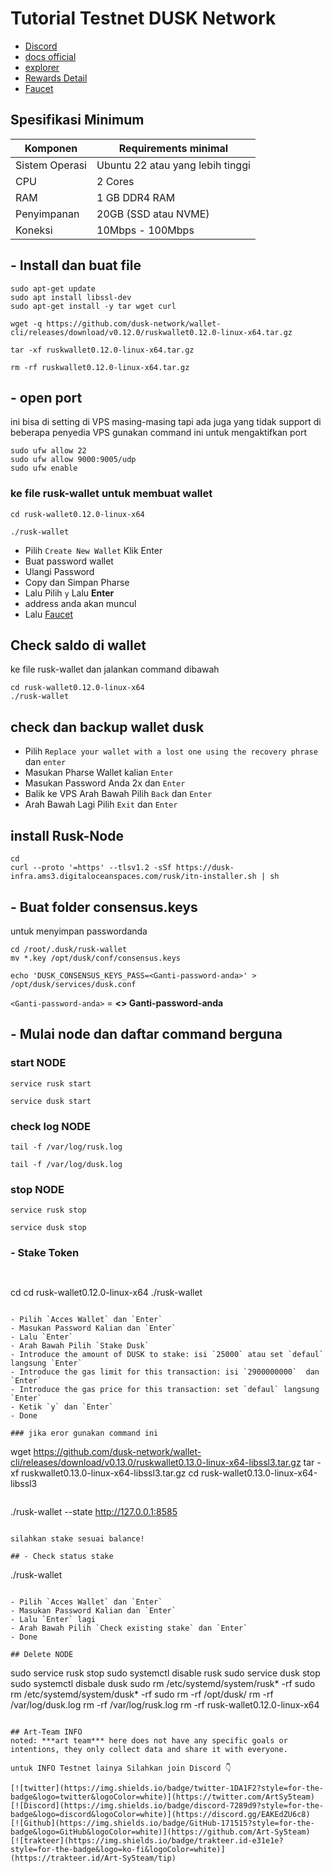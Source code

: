 # Tutorial Testnet DUSK Network 

- [Discord](https://discord.gg/dusknetwork) 
- [docs official ](https://dusk.network/pages/incentivized-testnet#Wallet) 
- [explorer](https://explorer.dusk.network/)
- [Rewards Detail](https://dusk.network/pages/incentivized-testnet )
- [Faucet](https://docs.google.com/forms/u/0/d/e/1FAIpQLScxABRnszbBEaTZAIg2TwfJVIq0kRggy8QK2MRBTO7vuyP_Ug/closedform)

## Spesifikasi Minimum
| Komponen  | Requirements minimal|
|-----------|---------------------|
|Sistem Operasi|Ubuntu 22 atau yang lebih tinggi |
|CPU           | 2 Cores                         |
|RAM           | 1 GB DDR4 RAM                   |
|Penyimpanan   | 20GB (SSD atau NVME)            |
|Koneksi       |10Mbps - 100Mbps                 |

## - Install dan buat file

```
sudo apt-get update
sudo apt install libssl-dev
sudo apt-get install -y tar wget curl
```
```
wget -q https://github.com/dusk-network/wallet-cli/releases/download/v0.12.0/ruskwallet0.12.0-linux-x64.tar.gz
```
```
tar -xf ruskwallet0.12.0-linux-x64.tar.gz
```
```
rm -rf ruskwallet0.12.0-linux-x64.tar.gz
```

## - open port 
ini bisa di setting di VPS masing-masing tapi ada juga yang tidak support di beberapa penyedia VPS
gunakan command ini untuk mengaktifkan port

```
sudo ufw allow 22
sudo ufw allow 9000:9005/udp
sudo ufw enable
```

### ke file rusk-wallet untuk membuat wallet

```
cd rusk-wallet0.12.0-linux-x64
```
```
./rusk-wallet
```

- Pilih `Create New Wallet` Klik Enter
- Buat password wallet  
- Ulangi Password 
- Copy dan Simpan Pharse 
- Lalu Pilih `y` Lalu **Enter** 
-  address anda akan muncul 
- Lalu [Faucet](https://docs.google.com/forms/u/0/d/e/1FAIpQLScxABRnszbBEaTZAIg2TwfJVIq0kRggy8QK2MRBTO7vuyP_Ug/closedform)

## Check saldo di wallet
ke file rusk-wallet dan jalankan command dibawah

```
cd rusk-wallet0.12.0-linux-x64
./rusk-wallet
```
## check dan backup wallet dusk

- Pilih `Replace your wallet with a lost one using the recovery phrase` dan `enter`
- Masukan Pharse Wallet kalian `Enter`
- Masukan Password Anda 2x dan `Enter`
- Balik ke VPS Arah Bawah Pilih `Back` dan `Enter`
- Arah Bawah Lagi Pilih `Exit` dan `Enter`


## install Rusk-Node

```
cd
curl --proto '=https' --tlsv1.2 -sSf https://dusk-infra.ams3.digitaloceanspaces.com/rusk/itn-installer.sh | sh
```

## - Buat folder consensus.keys
untuk menyimpan passwordanda
```
cd /root/.dusk/rusk-wallet
mv *.key /opt/dusk/conf/consensus.keys
```
```
echo 'DUSK_CONSENSUS_KEYS_PASS=<Ganti-password-anda>' > /opt/dusk/services/dusk.conf
```
`<Ganti-password-anda>` = **<> Ganti-password-anda** 

## - Mulai node dan daftar command berguna
### start NODE 

```
service rusk start
```
```
service dusk start
```

### check log NODE
```
tail -f /var/log/rusk.log
```
```
tail -f /var/log/dusk.log
```

### stop NODE 
```
service rusk stop
```
```
service dusk stop
```
### - Stake Token

```
```

```

```
cd
cd rusk-wallet0.12.0-linux-x64
./rusk-wallet
```

- Pilih `Acces Wallet` dan `Enter`
- Masukan Password Kalian dan `Enter`
- Lalu `Enter` 
- Arah Bawah Pilih `Stake Dusk` 
- Introduce the amount of DUSK to stake: isi `25000` atau set `defaul` langsung `Enter`
- Introduce the gas limit for this transaction: isi `2900000000`  dan `Enter`
- Introduce the gas price for this transaction: set `defaul` langsung `Enter`
- Ketik `y` dan `Enter`
- Done

### jika eror gunakan command ini

```
wget https://github.com/dusk-network/wallet-cli/releases/download/v0.13.0/ruskwallet0.13.0-linux-x64-libssl3.tar.gz
tar -xf ruskwallet0.13.0-linux-x64-libssl3.tar.gz
cd rusk-wallet0.13.0-linux-x64-libssl3
```

```
./rusk-wallet --state http://127.0.0.1:8585
```

silahkan stake sesuai balance!

## - Check status stake

```
./rusk-wallet
```

- Pilih `Acces Wallet` dan `Enter`
- Masukan Password Kalian dan `Enter`
- Lalu `Enter` lagi
- Arah Bawah Pilih `Check existing stake` dan `Enter`
- Done

## Delete NODE 

```
sudo service rusk stop
sudo systemctl disable rusk
sudo service dusk stop
sudo systemctl disbale dusk
sudo rm /etc/systemd/system/rusk* -rf
sudo rm /etc/systemd/system/dusk* -rf
sudo rm -rf /opt/dusk/
rm -rf /var/log/dusk.log
rm -rf /var/log/rusk.log
rm -rf rusk-wallet0.12.0-linux-x64
```

## Art-Team INFO
noted: ***art team*** here does not have any specific goals or intentions, they only collect data and share it with everyone.

untuk INFO Testnet lainya Silahkan join Discord 👇

[![twitter](https://img.shields.io/badge/twitter-1DA1F2?style=for-the-badge&logo=twitter&logoColor=white)](https://twitter.com/ArtSy5team)
[![Discord](https://img.shields.io/badge/discord-7289d9?style=for-the-badge&logo=discord&logoColor=white)](https://discord.gg/EAKEdZU6c8)
[![Github](https://img.shields.io/badge/GitHub-171515?style=for-the-badge&logo=GitHub&logoColor=white)](https://github.com/Art-Sy5team)
[![trakteer](https://img.shields.io/badge/trakteer.id-e31e1e?style=for-the-badge&logo=ko-fi&logoColor=white)](https://trakteer.id/Art-Sy5team/tip)
